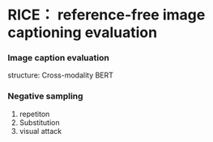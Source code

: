 # RICE： reference-free image captioning evaluation

### Image caption evaluation 

structure: Cross-modality BERT 

### Negative sampling

1. repetiton 
2. Substitution 
3. visual attack 


